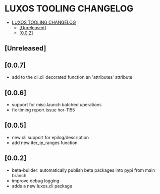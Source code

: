 # LUXOS TOOLING CHANGELOG

- [LUXOS TOOLING CHANGELOG](#luxos-tooling-changelog)
  - [\[Unreleased\]](#unreleased)
  - [\[0.0.2\]](#0.0.2)

<!--
All notable changes to this project will be documented in this file.
Please, use the format:

## [Unreleased]

 - <module>: short description

-->

## [Unreleased]


## [0.0.7]

- add to the cli.cli decorated function an 'attributes' attribute


## [0.0.6]

- support for misc.launch batched uperations
- fix timing report issue hor-1155

## [0.0.5]

- new cli support for epilog/description
- add new iter_ip_ranges function

## [0.0.2]

- beta-builder: automatically publish beta packages into pypi from main branch
- improve debug logging
- adds a new luxos.cli package
